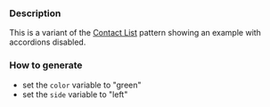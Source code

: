 ### Description
This is a variant of the [Contact List](./?p=organisms-contact-list) pattern showing an example with accordions disabled.

### How to generate
* set the `color` variable to "green"
* set the `side` variable to "left"

